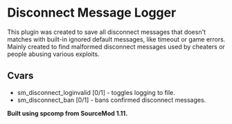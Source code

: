 # Disconnect Message Logger
This plugin was created to save all disconnect messages that doesn't matches with built-in ignored default messages, like timeout or game errors.  
Mainly created to find malformed disconnect messages used by cheaters or people abusing various exploits.

## Cvars
* sm_disconnect_loginvalid [0/1] - toggles logging to file.
* sm_disconnect_ban [0/1] - bans confirmed disconnect messages.

**Built using spcomp from SourceMod 1.11.**